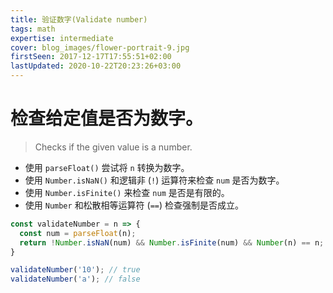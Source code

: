 ```yaml
---
title: 验证数字(Validate number)
tags: math
expertise: intermediate
cover: blog_images/flower-portrait-9.jpg
firstSeen: 2017-12-17T17:55:51+02:00
lastUpdated: 2020-10-22T20:23:26+03:00
---
```


# 检查给定值是否为数字。
> Checks if the given value is a number.

- 使用 `parseFloat()` 尝试将 `n` 转换为数字。
- 使用 `Number.isNaN()` 和逻辑非 (`!`) 运算符来检查 `num` 是否为数字。
- 使用 `Number.isFinite()` 来检查 `num` 是否是有限的。
- 使用 `Number` 和松散相等运算符 (`==`) 检查强制是否成立。

```js
const validateNumber = n => {
  const num = parseFloat(n);
  return !Number.isNaN(num) && Number.isFinite(num) && Number(n) == n;
}
```

```js
validateNumber('10'); // true
validateNumber('a'); // false
```
